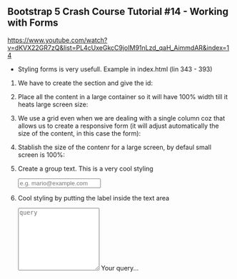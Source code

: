 ## Bootstrap 5 Crash Course Tutorial #14 - Working with Forms

https://www.youtube.com/watch?v=dKVX22GR7zQ&list=PL4cUxeGkcC9joIM91nLzd_qaH_AimmdAR&index=14

- Styling forms is very usefull. Example in index.html (lin 343 - 393)

1. We have to create the section and give the id:
<section id="contact">

2. Place all the content in a large container so it will have 100% width till it heats large screen size:
<div class="container-lg">

3. We use a grid even when we are dealing with a single column coz that allows us to create a responsive form (it will adjust automatically the size of the content, in this case the form):
   <div class="row justify-content-center my-5">

4. Stablish the size of the contenr for a large screen, by defaul small screen is 100%:
   <div class="col-lg-6">

5. Create a group text. This is a very cool styling
   <div class="input-group mb-4">
   <span class="input-group-text">
   <i class="bi bi-envelope-fill text-secondary"></i>
   </span>
   <input type="text" id="email" class="form-control" placeholder="e.g. mario@example.com" />
   </div>

6. Cool styling by putting the label inside the text area
   <div class="mb-4 mt-5 form-floating">
   <textarea class="form-control" id="query" style="height: 140px" placeholder="query"></textarea>
   <label for="query">Your query...</label>
   </div>
